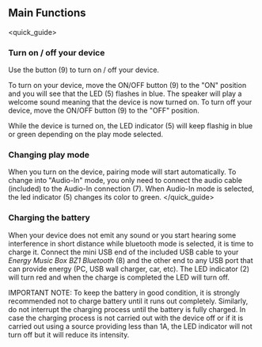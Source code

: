 ## Main Functions
<quick_guide>
### Turn on / off your device

Use the button (9) to turn on / off your device.

To turn on your device, move the ON/OFF button (9) to the "ON" position and you will see that the LED (5) flashes in blue. The speaker will play a welcome sound meaning that the device is now turned on.
To turn off your device, move the ON/OFF button (9) to the "OFF" position.

While the device is turned on, the LED indicator (5) will keep flashig in blue or green depending on the play mode selected.

### Changing play mode

When you turn on the device, pairing mode will start automatically. To change into "Audio-In" mode, you only need to connect the audio cable (included) to the Audio-In connection (7). 
When Audio-In mode is selected, the led indicator (5) changes its color to green.
</quick_guide>

### Charging the battery

When your device does not emit any sound or you start hearing some interference in short distance while bluetooth mode is selected, it is time to charge it. Connect the mini USB end of the included USB cable to your *Energy Music Box BZ1 Bluetooth* (8) and the other end to any USB port that can provide energy (PC, USB wall charger, car, etc). The LED indicator (2) will turn red and when the charge is completed the LED will turn off.

IMPORTANT NOTE: To keep the battery in good condition, it is strongly recommended not to charge battery until it runs out completely. Similarly, do not interrupt the charging process until the battery is fully charged. In case the charging process is not carried out with the device off or if it is carried out using a source providing less than 1A, the LED indicator will not turn off but it will reduce its intensity.
